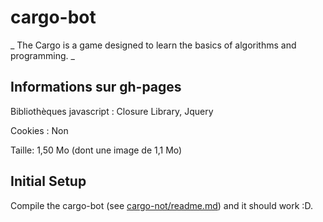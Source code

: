 # cargo-bot

_
The Cargo is a game designed to learn the basics of algorithms and programming. 
_

## Informations sur gh-pages

Bibliothèques javascript : Closure Library, Jquery

Cookies : Non

Taille: 1,50 Mo (dont une image de 1,1 Mo)

## Initial Setup

Compile the cargo-bot (see [cargo-not/readme.md](cargo-not/readme.md)) and it should work :D.
